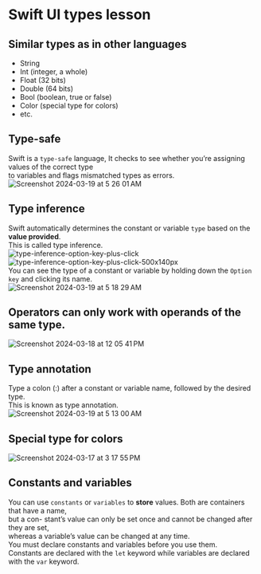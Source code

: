 # Swift UI types lesson
## Similar types as in other languages
* String
* Int (integer, a whole)
* Float (32 bits)
* Double (64 bits)
* Bool (boolean, true or false)
* Color (special type for colors)
* etc.
  
## Type-safe
Swift is a `type-safe` language, It checks to see whether you’re assigning values of the correct type<br>
to variables and flags mismatched types as errors.<br>
![Screenshot 2024-03-19 at 5 26 01 AM](https://github.com/danielurra/Swift-UI-types-lesson/assets/51704179/42930434-c702-4cc5-8397-f58ee1eb371e)<br>
## Type inference
Swift automatically determines the constant or variable `type` based on the **value provided**.<br>
This is called type inference.<br>
![type-inference-option-key-plus-click](https://github.com/danielurra/Swift-UI-types-lesson/assets/51704179/9045ebe1-6293-4719-b81a-d870f4f6015b)<br>
![type-inference-option-key-plus-click-500x140px](https://github.com/danielurra/Swift-UI-types-lesson/assets/51704179/339fcda5-80a7-405b-861f-dd443923499a)<br>
You can see the type of a constant or variable by holding down the `Option key` and clicking its name.<br>
![Screenshot 2024-03-19 at 5 18 29 AM](https://github.com/danielurra/Swift-UI-types-lesson/assets/51704179/985e86e3-01c2-4a62-82dd-a91dbdacf577)<br>
## Operators can only work with operands of the same type.
![Screenshot 2024-03-18 at 12 05 41 PM](https://github.com/danielurra/Swift-UI-types-lesson/assets/51704179/0c61d0d2-370f-4e84-ae74-1bc73b6a8394)<br>
## Type annotation
Type a colon (:) after a constant or variable name, followed by the desired type.<br>
This is known as type annotation.<br>
![Screenshot 2024-03-19 at 5 13 00 AM](https://github.com/danielurra/Swift-UI-types-lesson/assets/51704179/8af24a32-38f0-43e2-ad1b-fb58608d8824)<br>
## Special type for colors
![Screenshot 2024-03-17 at 3 17 55 PM](https://github.com/danielurra/Swift-UI-types-lesson/assets/51704179/b1b65592-64af-43e4-b062-41fc97a845fb)<br>
## Constants and variables
You can use `constants` or `variables` to **store** values. Both are containers that have a name, <br>
but a con- stant’s value can only be set once and cannot be changed after they are set, <br>
whereas a variable’s value can be changed at any time.<br>
You must declare constants and variables before you use them.<br>
Constants are declared with the `let` keyword while variables are declared with the `var` keyword.<br>


